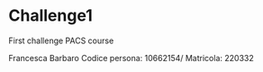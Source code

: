 # Challenge1
First challenge PACS course

Francesca Barbaro 
Codice persona: 10662154/
Matricola: 220332
